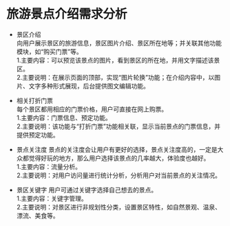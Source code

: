 # 旅游景点介绍需求分析
 - 景区介绍  
 向用户展示景区的旅游信息，景区图片介绍、景区所在地等；并关联其他功能模块，如“购买门票”等。  
        1.主要内容：可以预览该景点的图片，看到景区的所在地，并用文字描述该景区。  
        2.主要说明：在展示页面的顶部，实现“图片轮换”功能；在介绍内容中，以图片、文字多种形式展现，后台提供图文编辑功能。

 - 相关打折门票  
每个景区都用相应的门票价格，用户可直接在网上购票。  
        1.主要内容：门票信息、预定功能。  
        2.主要说明：该功能与“打折门票”功能相关联，显示当前景点的门票信息，并提供预定功能。
        
 - 景点关注度
景点的关注度会让用户有更好的选择，景点关注度高的，一定是大众都觉得好玩的地方，那么用户选择该景点的几率越大，体验度也越好。  
        1.主要内容：流量分析。  
        2.主要说明：对用户访问量进行统计分析，分析用户对当前景点的关注情况。
        
 - 景区关键字
用户可通过关键字选择自己想去的景点。  
        1.主要内容：关键字管理。   
        2.主要说明：对景区进行非规划性分类，设置景区特性，如自然景观、温泉、漂流、美食等。
        
        
        
     
 
   